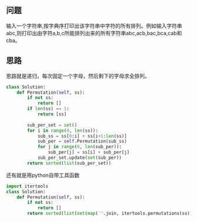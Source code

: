 ## 问题
输入一个字符串,按字典序打印出该字符串中字符的所有排列。例如输入字符串abc,则打印出由字符a,b,c所能排列出来的所有字符串abc,acb,bac,bca,cab和cba。

## 思路
思路就是递归，每次固定一个字母，然后剩下的字母求全排列。
```python
class Solution:
    def Permutation(self, ss):
        if not ss:
            return []
        if len(ss) == 1:
            return [ss]
            
        sub_per_set = set()
        for i in range(0, len(ss)):
            sub_ss = ss[0:i] + ss[i+1:len(ss)]
            sub_per = self.Permutation(sub_ss)
            for j in range(0, len(sub_per)):
                sub_per[j] = ss[i] + sub_per[j]
            sub_per_set.update(set(sub_per))
        return sorted(list(sub_per_set))
```
还有就是用python自带工具函数
```python
import itertools
class Solution:
    def Permutation(self, ss):
        if not ss:
            return []
        return sorted(list(set(map(''.join, itertools.permutations(ss)))))
```

